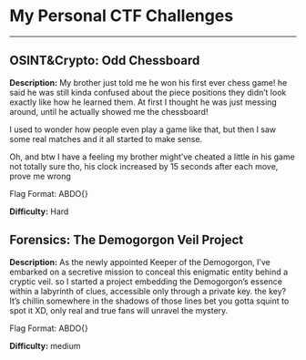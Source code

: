 # My Personal CTF Challenges

---

## OSINT&Crypto: **Odd Chessboard**


**Description:**
 My brother just told me he won his first ever chess game! he said he was still kinda confused about the piece positions they didn’t look exactly like how he learned them. At first I thought he was just messing around, until he actually showed me the chessboard!

I used to wonder how people even play a game like that, but then I saw some real matches and it all started to make sense.

Oh, and btw I have a feeling my brother might’ve cheated a little in his game not totally sure tho, his clock increased by 15 seconds after each move, prove me wrong

Flag Format: ABDO{}

**Difficulty:** Hard 


## Forensics: **The Demogorgon Veil Project**

**Description:**
As the newly appointed Keeper of the Demogorgon, I’ve embarked on a secretive mission ‎to conceal this enigmatic entity behind a cryptic veil. so I started a project embedding the ‎Demogorgon’s essence within a labyrinth of clues, accessible only through a private key. ‎the key? It’s chillin somewhere in the shadows of those lines bet you gotta squint to spot ‎it XD, only real and true fans will unravel the mystery.‎

Flag Format: ABDO{}‎

**Difficulty:** medium 
